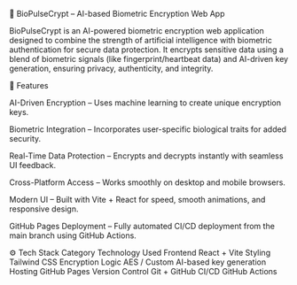 🧬 BioPulseCrypt – AI-based Biometric Encryption Web App

BioPulseCrypt is an AI-powered biometric encryption web application designed to combine the strength of artificial intelligence with biometric authentication for secure data protection.
It encrypts sensitive data using a blend of biometric signals (like fingerprint/heartbeat data) and AI-driven key generation, ensuring privacy, authenticity, and integrity.

🔐 Features

AI-Driven Encryption – Uses machine learning to create unique encryption keys.

Biometric Integration – Incorporates user-specific biological traits for added security.

Real-Time Data Protection – Encrypts and decrypts instantly with seamless UI feedback.

Cross-Platform Access – Works smoothly on desktop and mobile browsers.

Modern UI – Built with Vite + React for speed, smooth animations, and responsive design.

GitHub Pages Deployment – Fully automated CI/CD deployment from the main branch using GitHub Actions.

⚙️ Tech Stack
Category	       Technology Used
Frontend         React + Vite
Styling	         Tailwind CSS
Encryption Logic AES / Custom AI-based key generation
Hosting          GitHub Pages
Version Control	 Git + GitHub
CI/CD	           GitHub Actions
